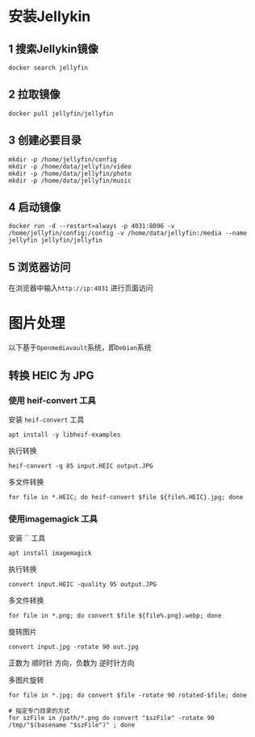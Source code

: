 # 安装Jellykin

## 1 搜索Jellykin镜像

```shell
docker search jellyfin
```

## 2 拉取镜像
```shell
docker pull jellyfin/jellyfin
```

## 3 创建必要目录
```shell
mkdir -p /home/jellyfin/config
mkdir -p /home/data/jellyfin/video
mkdir -p /home/data/jellyfin/photo
mkdir -p /home/data/jellyfin/music
```

## 4 启动镜像
```shell
docker run -d --restart=always -p 4031:8096 -v /home/jellyfin/config:/config -v /home/data/jellyfin:/media --name jellyfin jellyfin/jellyfin
```

## 5 浏览器访问

在浏览器中输入`http://ip:4031` 进行页面访问

# 图片处理
以下基于`Openmediavault`系统，即`Debian`系统

## 转换 HEIC 为 JPG
### 使用 heif-convert 工具
安装 `heif-convert` 工具

```shell
apt install -y libheif-examples
````

执行转换

```shell
heif-convert -q 85 input.HEIC output.JPG
```

多文件转换
```
for file in *.HEIC; do heif-convert $file ${file%.HEIC}.jpg; done
```

### 使用imagemagick 工具

安装 `` 工具

```shell
apt install imagemagick
```

执行转换

```shell
convert input.HEIC -quality 95 output.JPG
```

多文件转换

```shell
for file in *.png; do convert $file ${file%.png}.webp; done
```

旋转图片
```shell
convert input.jpg -rotate 90 out.jpg
```
正数为 顺时针 方向，负数为 逆时针方向

多图片旋转

```shell
for file in *.jpg; do convert $file -rotate 90 rotated-$file; done 

# 指定专门目录的方式
for szFile in /path/*.png do convert "$szFile" -rotate 90 /tmp/"$(basename "$szFile")" ; done 
```
